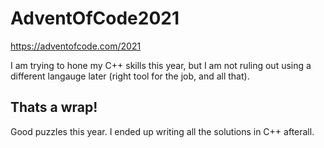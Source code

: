# AdventOfCode2021

https://adventofcode.com/2021

I am trying to hone my C++ skills this year, but I am not ruling out using a different langauge later (right tool for the job, and all that).

## Thats a wrap!

Good puzzles this year. I ended up writing all the solutions in C++ afterall.